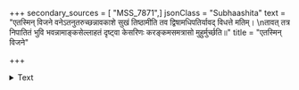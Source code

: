 +++
secondary_sources = [ "MSS_7871",]
jsonClass = "Subhaashita"
text = "एतस्मिन् विजने वनेऽतनुतरुच्छन्नावकाशे सुखं तिष्ठामीति तव द्विषामधिपतिर्यावद् विधत्ते मतिम्।  \nतावत् तत्र निपातितं भुवि भवन्नामाङ्कसेल्लाहतं दृष्ट्वा केसरिणः करङ्कमसमत्रासो मुहुर्मुर्च्छति॥"
title = "एतस्मिन् विजने"

+++

<details><summary>Text</summary>

एतस्मिन् विजने वनेऽतनुतरुच्छन्नावकाशे सुखं तिष्ठामीति तव द्विषामधिपतिर्यावद् विधत्ते मतिम्।  
तावत् तत्र निपातितं भुवि भवन्नामाङ्कसेल्लाहतं दृष्ट्वा केसरिणः करङ्कमसमत्रासो मुहुर्मुर्च्छति॥
</details>
